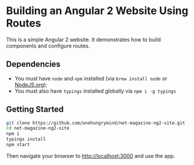 # Building an Angular 2 Website Using Routes
This is a simple Angular 2 website. It demonstrates how to build components and configure routes.

## Dependencies
- You must have `node` and `npm` installed (via `brew install node` or [NodeJS.org](https://nodejs.org/en/));
- You must also have `typings` installed globally via `npm i -g typings`

## Getting Started

```bash
git clone https://github.com/onehungrymind/net-magazine-ng2-site.git
cd net-magazine-ng2-site
npm i
typings install
npm start
```

Then navigate your browser to [http://localhost:3000](http://localhost:3000) and use the app.
